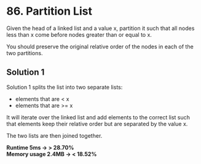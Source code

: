 # 86. Partition List

Given the head of a linked list and a value x, partition it such that all nodes less than x come before nodes greater than or equal to x.

You should preserve the original relative order of the nodes in each of the two partitions.

## Solution 1

Solution 1 splits the list into two separate lists:

- elements that are < x
- elements that are >= x

It will iterate over the linked list and add elements to the correct
list such that elements keep their relative order but are separated
by the value x.

The two lists are then joined together.

**Runtime 5ms -> > 28.70%** \
**Memory usage 2.4MB -> < 18.52%**
